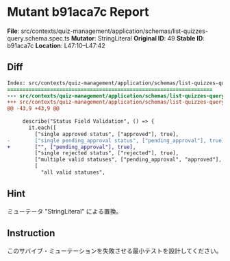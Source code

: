 # Mutant b91aca7c Report

**File**: src/contexts/quiz-management/application/schemas/list-quizzes-query.schema.spec.ts
**Mutator**: StringLiteral
**Original ID**: 49
**Stable ID**: b91aca7c
**Location**: L47:10–L47:42

## Diff

```diff
Index: src/contexts/quiz-management/application/schemas/list-quizzes-query.schema.spec.ts
===================================================================
--- src/contexts/quiz-management/application/schemas/list-quizzes-query.schema.spec.ts	original
+++ src/contexts/quiz-management/application/schemas/list-quizzes-query.schema.spec.ts	mutated #49
@@ -43,9 +43,9 @@
 
     describe("Status Field Validation", () => {
       it.each([
         ["single approved status", ["approved"], true],
-        ["single pending_approval status", ["pending_approval"], true],
+        ["", ["pending_approval"], true],
         ["single rejected status", ["rejected"], true],
         ["multiple valid statuses", ["pending_approval", "approved"], true],
         [
           "all valid statuses",
```

## Hint

ミューテータ "StringLiteral" による置換。

## Instruction

このサバイブ・ミューテーションを失敗させる最小テストを設計してください。
